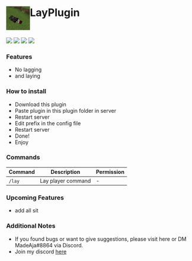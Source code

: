 <h1>LayPlugin<img src="https://github.com/MadeAja/LayPlugin/blob/master/assets/layImg.png" height="64" width="64" align="left"></img></h1><br>

[![](https://poggit.pmmp.io/shield.state/LayPlugin)](https://poggit.pmmp.io/p/LayPlugin)
[![](https://poggit.pmmp.io/shield.dl.total/LayPlugin)](https://poggit.pmmp.io/p/LayPlugin)
[![](https://githubbadges.com/star.svg?user=MadeAja&repo=LayPlugin&style=flat&color=fff&background=007ec6)](https://github.com/MadeAja/LayPlugin/stargazers)
[![](https://githubbadges.com/fork.svg?user=MadeAja&repo=LayPlugin&background=00FF00&color=fff&style=flat)](https://github.com/MadeAja/LayPlugin//fork)



### Features
 + No lagging
 + and laying
 
 
### How to install
 + Download this plugin
 + Paste plugin in this plugin folder in server
 + Restart server
 + Edit prefix in the config file
 + Restart server
 + Done! 
 + Enjoy
 
 ### Commands
| Command | Description | Permission |
| --- | --- | --- |
| ```/lay``` | Lay player command | - |

 
 ### Upcoming Features
 + add all sit
 
 ### Additional Notes
 + If you found bugs or want to give suggestions, please visit here or DM MadeAja#8864 via Discord.
 + Join my discord [here](https://discord.gg/Vq4gTsGD)
